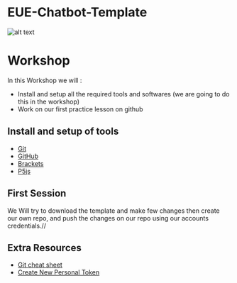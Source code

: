 # EUE-Chatbot-Template

![alt text](https://pbs.twimg.com/profile_images/1261949362667769858/56lwTR9J_400x400.jpg)

# Workshop
In this Workshop we will :
- Install and setup all the required tools and softwares (we are going to do this in the workshop)
- Work on our first practice lesson on github

## Install and setup of tools
- [Git](https://git-scm.com/downloads)
- [GitHub](https://github.com/)
- [Brackets](https://brackets.io/)
- [P5js](https://p5js.org/)

## First Session
We Will try to download the template and make few changes then create our own repo, and push the changes on our repo using our accounts credentials.//

## Extra Resources
- [Git cheat sheet](https://education.github.com/git-cheat-sheet-education.pdf)
- [Create New Personal Token](https://github.com/settings/tokens)
